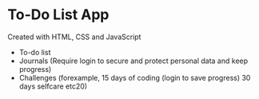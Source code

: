 # To-Do List App

Created with HTML, CSS and JavaScript

- To-do list
- Journals (Require login to secure and protect personal data and keep progress)
- Challenges (forexample, 15 days of coding (login to save progress) 30 days selfcare etc20)